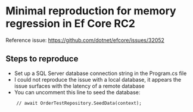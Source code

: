 # Minimal reproduction for memory regression in Ef Core RC2
Reference issue: https://github.com/dotnet/efcore/issues/32052

## Steps to reproduce
- Set up a SQL Server database connection string in the Program.cs file
- I could not reproduce the issue with a local database, it appears the issue surfaces with the latency of a remote database
- You can uncomment this line to seed the database:
```arm
    // await OrderTestRepository.SeedData(context);
```